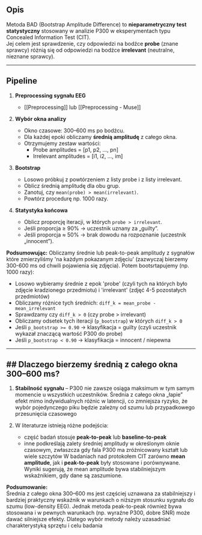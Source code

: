 ## Opis
Metoda BAD (Bootstrap Amplitude Difference) to **nieparametryczny test statystyczny** stosowany w analizie P300 w eksperymentach typu Concealed Information Test (CIT).  
Jej celem jest sprawdzenie, czy odpowiedzi na bodźce **probe** (znane sprawcy) różnią się od odpowiedzi na bodźce **irrelevant** (neutralne, nieznane sprawcy).  

---
## Pipeline

1. **Preprocessing sygnału EEG**  
   - [[Preprocessing]] lub [[Preprocessing - Muse]]

2. **Wybór okna analizy**  
   - Okno czasowe: 300–600 ms po bodźcu.  
   - Dla każdej epoki obliczamy **średnią amplitudę** z całego okna.  
   - Otrzymujemy zestaw wartości:  
     - Probe amplitudes = [p1, p2, ..., pn]  
     - Irrelevant amplitudes = [i1, i2, ..., im]  

3. **Bootstrap**  
   - Losowo próbkuj z powtórzeniem z listy probe i z listy irrelevant.  
   - Oblicz średnią amplitudę dla obu grup.  
   - Zanotuj, czy `mean(probe) > mean(irrelevant)`.  
   - Powtórz procedurę np. 1000 razy.  

4. **Statystyka końcowa**  
   - Oblicz proporcję iteracji, w których `probe > irrelevant`.  
   - Jeśli proporcja ≥ 90% → uczestnik uznany za „guilty”.  
   - Jeśli proporcja ≈ 50% → brak dowodu na rozpoznanie (uczestnik „innocent”).  


**Podsumowując:**
Obliczamy średnie lub peak-to-peak amplitudy z sygnałów które zmierzyliśmy 'na każdym pokazanym zdjęciu' (zazwyczaj bierzemy 300-600 ms od chwili pojawienia się zdjęcia).
Potem bootsrtapujemy (np. 1000 razy):
- Losowo wybieramy średnie z epok 'probe' (czyli tych na których było zdjęcie kradzionego przedmiotu) i 'irrelevant' (zdjęć 4-5 pozostałych przedmiotów)
- Obliczamy różnice tych średnich: `diff_k = mean_probe - mean_irrelevant`
- Sprawdzamy czy `diff_k > 0` (czy probe > irrelevant)
- Obliczamy odsetek tych iteracji (`p_bootstrap`) w których `diff_k > 0`
- Jeśli `p_bootstrap >= 0.90` -> klasyfikacja = guilty (czyli uczestnik wykazał znaczącą wartość P300 do probe)
- Jeśli `p_bootstrap < 0.90` -> klasyfikacja = innocent / niepewna

---
## ## Dlaczego bierzemy średnią z całego okna 300–600 ms?

1. **Stabilność sygnału** – P300 nie zawsze osiąga maksimum w tym samym momencie u wszystkich uczestników. Średnia z całego okna „łapie” efekt mimo indywidualnych różnic w latencji, co zmniejsza ryzyko, że wybór pojedynczego piku będzie zależny od szumu lub przypadkowego przesunięcia czasowego

2. W literaturze istnieją różne podejścia:  
   - część badań stosuje **peak-to-peak** lub **baseline-to-peak**
   - inne podkreślają zalety średniej amplitudy w określonym oknie czasowym, zwłaszcza gdy fala P300 ma zróżnicowany kształt lub wiele szczytów
   W badaniach nad protokołem CIT zarówno **mean amplitude**, jak i **peak-to-peak** były stosowane i porównywane. Wyniki sugerują, że mean amplitude bywa stabilniejszym wskaźnikiem, gdy dane są zaszumione.

**Podsumowanie:**  
Średnia z całego okna 300–600 ms jest częściej uznawana za stabilniejszy i bardziej praktyczny wskaźnik w warunkach o niższym stosunku sygnału do szumu (low-density EEG). Jednak metoda peak-to-peak również bywa stosowana i w pewnych warunkach (np. wyraźne P300, dobre SNR) może dawać silniejsze efekty. Dlatego wybór metody należy uzasadniać charakterystyką sprzętu i celu badania

